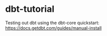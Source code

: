 # dbt-tutorial
Testing out dbt using the dbt-core quickstart:
https://docs.getdbt.com/guides/manual-install
